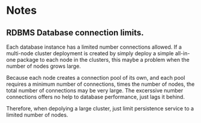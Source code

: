 # Notes

## RDBMS Database connection limits.

Each database instance has a limited number connections allowed. 
If a multi-node cluster deployment is created by simply deploy a simple all-in-one package to each node in the clusters,
this maybe a problem when the number of nodes grows large. 

Because each node creates a connection pool of its own, and
each pool requires a minimum number of connections, times the number of nodes, the total number of connections may be very large.
The excerssive number connections offers no help to database performance, just lags it behind.

Therefore, when depolying a large cluster, just limit persistence service to a limited number of nodes.



